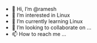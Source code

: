 - 👋 Hi, I’m @ramesh
- 👀 I’m interested in Linux
- 🌱 I’m currently learning Linux
- 💞️ I’m looking to collaborate on ...
- 📫 How to reach me ...

<!---
emythili/emythili is a ✨ special ✨ repository because its `README.md` (this file) appears on your GitHub profile.
You can click the Preview link to take a look at your changes.
--->
